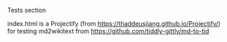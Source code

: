 Tests section

index.html is a Projectify (from https://thaddeusjiang.github.io/Projectify/) for testing md2wikitext from https://github.com/tiddly-gittly/md-to-tid
